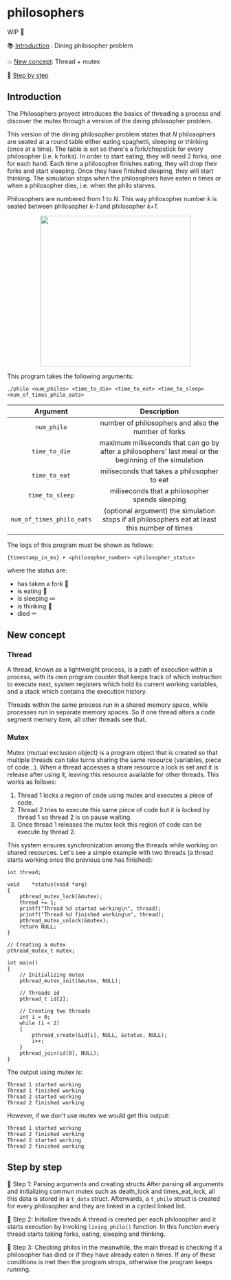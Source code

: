 # philosophers

WIP 🚧


:books: [Introduction](#introduction) : Dining philosopher problem
 
:collision: [New concept](#new-concept): Thread + mutex
 
:footprints: [Step by step](#step-by-step)

## Introduction
The Philosophers proyect introduces the basics of threading a process and discover the mutex through a version of the dining philosopher problem.

This version of the dining philosopher problem states that *N* philosophers are seated at a round table either eating spaghetti, sleeping or thinking (once at a time). The table is set so there's a fork/chopstick for every philosopher (i.e. k forks). In order to start eating, they will need 2 forks, one for each hand. Each time a philosopher finishes eating, they will drop their forks and start sleeping. Once they have finished sleeping, they will start thinking.
The simulation stops when the philosophers have eaten n times or when a philosopher dies, i.e. when the philo starves.

Philosophers are numbered from 1 to *N*. This way philosopher number *k* is seated between philosopher *k-1* and philosopher *k+1*.
 
 <div align=center>
<img src="https://user-images.githubusercontent.com/71781441/145614999-38c05b91-04fa-4ecc-afb2-9819502da815.jpg" height="350">
</div>


This program takes the following arguments:

```
./philo <num_philos> <time_to_die> <time_to_eat> <time_to_sleep> <num_of_times_philo_eats>
```
| Argument  | Description |
| :-------: | :---------: |
| `num_philo`  | number of philosophers and also the number of forks|
| `time_to_die`| maximum miliseconds that can go by after a philosophers' last meal or the beginning of the simulation |
| `time_to_eat`| miliseconds that takes a philosopher to eat
| `time_to_sleep`| miliseconds that a philosopher spends sleeping
| `num_of_times_philo_eats`| (optional argument) the simulation stops if all philosophers eat at least this number of times

The logs of this program must be shown as follows:
```
{timestamp_in_ms} ➤ <philosopher_number> <philosopher_status>
```
where the status are:
- has taken a fork 🥢
- is eating 🍣
- is sleeping 💤
- is thinking 💫
- died ⚰️ 


<!--
| Function       | Description | Return |
| :------------: | :---------: | :-----:|
| ``int usleep(useconds_t usec)`` | Suspends execution of the calling thread for (at least) usec microseconds | Success: 0 ; Failure: -1 |
| ``int gettimeofday(struct timeval *restrict tv,struct timezone *restrict tz)`` |  | |
| ``int pthread_create(pthread_t *restrict thread, const pthread_attr_t *restrict attr, void *(*start_routine)(void *), void *restrict arg)`` |  Starts a new thread in the calling process | Succes: 0 ; Failure: error number|
| ``int pthread_detach(pthread_t thread)`` | Marks the thread identified by thread as detached | Succes: 0 ; Failure: error number |
| ``int pthread_join(pthread_t thread, void **retval)`` | Waits for the thread specified by thread to terminate | Succes: 0 ; Failure: error number |
| ``int pthread_mutex_init(pthread_mutex_t *restrict mutex, const pthread_mutexattr_t *restrict attr)`` |  Initialize the mutex referenced by mutex with attributes specified by attr | Succes: 0 ; Failure: error number |
| ``int pthread_mutex_destroy(pthread_mutex_t *mutex)`` | Destroy the mutex object referenced by mutex | Succes: 0 ; Failure: error number | 
| ``int pthread_mutex_lock(pthread_mutex_t *mutex)`` | Locks the mutex object reference by mutex | Succes: 0 ; Failure: error number |
| ``int pthread_mutex_unlock(pthread_mutex_t *mutex)`` | Release the mutex object referenced by mutex | Succes: 0 ; Failure: error number |
-->

## New concept
### Thread
A thread, known as a lightweight process, is a path of execution within a process, with its own program counter that keeps track of which instruction to execute next, system registers which hold its current working variables, and a stack which contains the execution history.

Threads within the same process run in a shared memory space, while processes run in separate memory spaces. So if one thread alters a code segment memory item, all other threads see that.

### Mutex
Mutex (mutual exclusion object) is a program object that is created so that multiple threads can take turns sharing the same resource (variables, piece of code...). When a thread accesses a share resource a lock is set and it is release after using it, leaving this resource available for other threads.
This works as follows:
1. Thread 1 locks a region of code using mutex and executes a piece of code.
2. Thread 2 tries to execute this same piece of code but it is locked by thread 1 so thread 2 is on pause waiting.
3. Once thread 1 releases the mutex lock this region of code can be execute by thread 2.

This system ensures synchronization among the threads while working on shared resources. Let's see a simple example with two threads (a thread starts working once the previous one has finished):

```
int thread;

void    *status(void *arg)
{
    pthread_mutex_lock(&mutex);
    thread += 1;
    printf("Thread %d started working\n", thread);
    printf("Thread %d finished working\n", thread);
    pthread_mutex_unlock(&mutex);
    return NULL;
}

// Creating a mutex
pthread_mutex_t mutex;

int main()
{
    // Initializing mutex
    pthread_mutex_init(&mutex, NULL);
    
    // Threads id
    pthread_t id[2];
    
    // Creating two threads
    int i = 0;
    while (i < 2)
    {
        pthread_create(&id[i], NULL, &status, NULL);
        i++;
    }
    pthread_join(id[0], NULL);
}
```
The output using mutex is:
```
Thread 1 started working
Thread 1 finished working
Thread 2 started working
Thread 2 finished working
```
However, if we don't use mutex we would get this output:
```
Thread 1 started working
Thread 2 finished working
Thread 2 started working
Thread 2 finished working
```

## Step by step

:footprints: Step 1: Parsing arguments and creating structs
After parsing all arguments and initializing commun mutex such as death_lock and times_eat_lock, all this data is stored in a `t_data` struct.
Afterwards, a `t_philo` struct is created for every philosopher and they are linked in a cycled linked list.

:footprints: Step 2: Initialize threads
A thread is created per each philosopher and it starts execution by invoking `living_philo()` function. In this function every thread starts taking forks, eating, sleeping and thinking.

:footprints: Step 3: Checking philos
In the meanwhile, the main thread is checking if a philosopher has died or if they have already eaten n times. If any of these conditions is met then the program strops, otherwise the program keeps running. 





